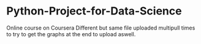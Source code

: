 # Python-Project-for-Data-Science
Online course on Coursera
Different but same file uploaded multipull times to try to get the graphs at the end to upload aswell.
